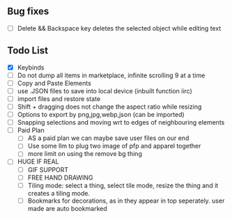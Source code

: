 ## Bug fixes
- [ ] Delete && Backspace key deletes the selected object while editing text

## Todo List
- [x] Keybinds
- [ ] Do not dump all items in marketplace, infinite scrolling 9 at a time
- [ ] Copy and Paste Elements
- [ ] use .JSON files to save into local device (inbuilt function iirc)
- [ ] import files and restore state
- [ ] Shift + dragging does not change the aspect ratio while resizing
- [ ] Options to export by png,jpg,webp,json (can be imported)
- [ ] Snapping selections and moving wrt to edges of neighbouring elements
- [ ] Paid Plan
  - [ ] AS a paid plan we can maybe save user files on our end 
  - [ ] Use some llm to plug two image of pfp and apparel together
  - [ ] more limit on using the remove bg thing
- [ ] HUGE IF REAL
  - [ ] GIF SUPPORT
  - [ ] FREE HAND DRAWING
  - [ ] Tiling mode: select a thing, select tile mode, resize the thing and it creates a tiling mode.
  - [ ] Bookmarks for decorations, as in they appear in top seperately. user made are auto bookmarked